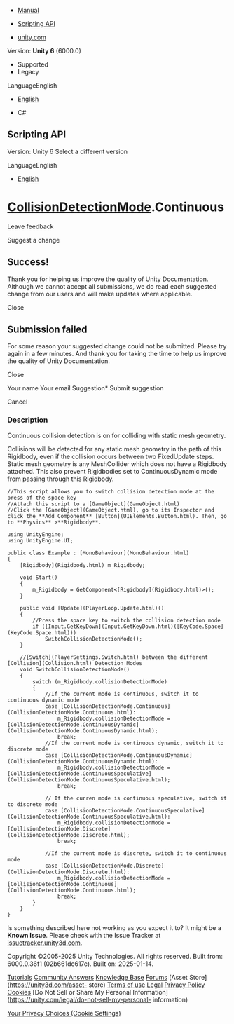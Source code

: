 [ ]()

  * [Manual](../Manual/index.html)
  * [Scripting API](../ScriptReference/index.html)

  * [unity.com](https://unity.com/)

Version: **Unity 6** (6000.0)

  * Supported
  * Legacy

LanguageEnglish

  * [English]()

  * C#

[ ](https://docs.unity3d.com)

## Scripting API

Version: Unity 6 Select a different version

LanguageEnglish

  * [English]()

#  [CollisionDetectionMode](CollisionDetectionMode.html).Continuous

Leave feedback

Suggest a change

## Success!

Thank you for helping us improve the quality of Unity Documentation. Although
we cannot accept all submissions, we do read each suggested change from our
users and will make updates where applicable.

Close

## Submission failed

For some reason your suggested change could not be submitted. Please <a>try
again</a> in a few minutes. And thank you for taking the time to help us
improve the quality of Unity Documentation.

Close

Your name Your email Suggestion* Submit suggestion

Cancel

[ ]()

### Description

Continuous collision detection is on for colliding with static mesh geometry.

Collisions will be detected for any static mesh geometry in the path of this
Rigidbody, even if the collision occurs between two FixedUpdate steps. Static
mesh geometry is any MeshCollider which does not have a Rigidbody attached.
This also prevent Rigidbodies set to ContinuousDynamic mode from passing
through this Rigidbody.

    
    
    //This script allows you to switch collision detection mode at the press of the space key
    //Attach this script to a [GameObject](GameObject.html)
    //Click the [GameObject](GameObject.html), go to its Inspector and click the **Add Component** [Button](UIElements.Button.html). Then, go to **Physics** >**Rigidbody**.  
      
    using UnityEngine;
    using UnityEngine.UI;  
      
    public class Example : [MonoBehaviour](MonoBehaviour.html)
    {
        [Rigidbody](Rigidbody.html) m_Rigidbody;  
      
        void Start()
        {
            m_Rigidbody = GetComponent<[Rigidbody](Rigidbody.html)>();
        }  
      
        public void [Update](PlayerLoop.Update.html)()
        {
            //Press the space key to switch the collision detection mode
            if ([Input.GetKeyDown](Input.GetKeyDown.html)([KeyCode.Space](KeyCode.Space.html)))
                SwitchCollisionDetectionMode();
        }  
      
        //[Switch](PlayerSettings.Switch.html) between the different [Collision](Collision.html) Detection Modes
        void SwitchCollisionDetectionMode()
        {
            switch (m_Rigidbody.collisionDetectionMode)
            {
                //If the current mode is continuous, switch it to continuous dynamic mode
                case [CollisionDetectionMode.Continuous](CollisionDetectionMode.Continuous.html):
                    m_Rigidbody.collisionDetectionMode = [CollisionDetectionMode.ContinuousDynamic](CollisionDetectionMode.ContinuousDynamic.html);
                    break;
                //If the current mode is continuous dynamic, switch it to discrete mode
                case [CollisionDetectionMode.ContinuousDynamic](CollisionDetectionMode.ContinuousDynamic.html):
                    m_Rigidbody.collisionDetectionMode = [CollisionDetectionMode.ContinuousSpeculative](CollisionDetectionMode.ContinuousSpeculative.html);
                    break;  
      
                // If the curren mode is continuous speculative, switch it to discrete mode
                case [CollisionDetectionMode.ContinuousSpeculative](CollisionDetectionMode.ContinuousSpeculative.html):
                    m_Rigidbody.collisionDetectionMode = [CollisionDetectionMode.Discrete](CollisionDetectionMode.Discrete.html);
                    break;  
      
                //If the current mode is discrete, switch it to continuous mode
                case [CollisionDetectionMode.Discrete](CollisionDetectionMode.Discrete.html):
                    m_Rigidbody.collisionDetectionMode = [CollisionDetectionMode.Continuous](CollisionDetectionMode.Continuous.html);
                    break;
            }
        }
    }
    

Is something described here not working as you expect it to? It might be a
**Known Issue**. Please check with the Issue Tracker at
[issuetracker.unity3d.com](https://issuetracker.unity3d.com).

Copyright ©2005-2025 Unity Technologies. All rights reserved. Built from:
6000.0.36f1 (02b661dc617c). Built on: 2025-01-14.

[Tutorials](https://unity3d.com/learn) [Community
Answers](https://answers.unity3d.com) [Knowledge
Base](https://support.unity3d.com/hc/en-us)
[Forums](https://forum.unity3d.com) [Asset Store](https://unity3d.com/asset-
store) [Terms of use](https://docs.unity3d.com/Manual/TermsOfUse.html)
[Legal](https://unity.com/legal) [Privacy
Policy](https://unity.com/legal/privacy-policy)
[Cookies](https://unity.com/legal/cookie-policy) [Do Not Sell or Share My
Personal Information](https://unity.com/legal/do-not-sell-my-personal-
information)

[Your Privacy Choices (Cookie Settings)](javascript:void\(0\);)

